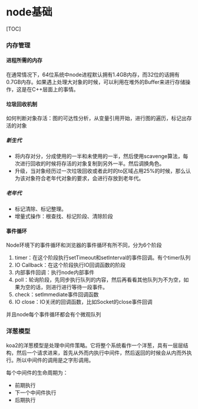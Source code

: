 # node基础

[TOC]

### 内存管理

#### 进程所需的内存

在通常情况下，64位系统中node进程默认拥有1.4GB内存，而32位的话拥有0.7GB内存。如果遇上处理大对象的时候，可以利用在堆外的Buffer来进行存储操作，这是在C++层面上的事情。

#### 垃圾回收机制

如何判断对象存活：图的可达性分析，从变量引用开始，进行图的遍历，标记出存活的对象

##### 新生代

- 将内存对分，分成使用的一半和未使用的一半，然后使用scavenge算法，每次进行回收的时候将存活的对象复制到另外一半。然后调换角色。
- 升级，当对象经历过一次垃圾回收或者此时的to区域占用25%的时候，那么认为该对象符合老年代对象的要求，会进行存放到老年代。

##### 老年代

- 标记清除、标记整理。
- 增量式操作：根查找、标记阶段、清除阶段

####  事件循环

Node环境下的事件循环和浏览器的事件循环有所不同，分为6个阶段

1. timer：在这个阶段执行setTimeout和setInterval的事件回调。有个timer队列
2. IO Callback：在这个阶段执行IO回调函数的阶段
3. 内部事件回调：执行node内部事件
4. poll：轮询阶段，先同步执行队列的内容，然后再看看其他队列为不为空，如果为空的话，则进行进行等待一段事件。
5. check：setImmediate事件回调函数
6. IO close：IO关闭的回调函数，比如Socket的close事件回调

并且node每个事件循环都会有个微观队列

### 洋葱模型

koa2的洋葱模型是处理中间件策略。它将整个系统看作一个洋葱，具有一层层结构，然后一个请求进来，首先从外而内执行中间件，然后返回的时候会从内而外执行。所以中间件的调用是之字形调用。

每个中间件的生命周期为：

- 前期执行
- 下一个中间件执行
- 后期执行

